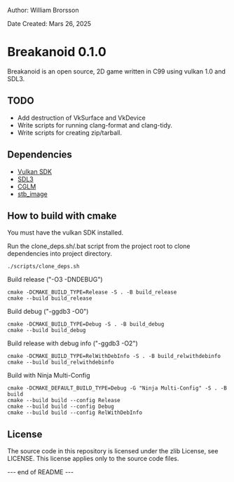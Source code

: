 Author: William Brorsson

Date Created: Mars 26, 2025

Breakanoid 0.1.0
================

Breakanoid is an open source, 2D game written in C99 using vulkan 1.0 and SDL3.

TODO
----
  - Add destruction of VkSurface and VkDevice
  - Write scripts for running clang-format and clang-tidy.
  - Write scripts for creating zip/tarball.

Dependencies
------------

  - [Vulkan SDK](https://vulkan.lunarg.com)
  - [SDL3](https://github.com/libsdl-org/SDL)
  - [CGLM](https://github.com/recp/cglm)
  - [stb_image](https://github.com/nothings/stb)

How to build with cmake
-----------------------

You must have the vulkan SDK installed.

Run the clone_deps.sh/.bat script from the project root to clone dependencies into project directory. 
```
./scripts/clone_deps.sh 
```
Build release ("-O3 -DNDEBUG")
```
cmake -DCMAKE_BUILD_TYPE=Release -S . -B build_release
cmake --build build_release 
```
Build debug ("-ggdb3 -O0")
```
cmake -DCMAKE_BUILD_TYPE=Debug -S . -B build_debug
cmake --build build_debug
```
Build release with debug info ("-ggdb3 -O2")
```
cmake -DCMAKE_BUILD_TYPE=RelWithDebInfo -S . -B build_relwithdebinfo
cmake --build build_relwithdebinfo
```
Build with Ninja Multi-Config
```
cmake -DCMAKE_DEFAULT_BUILD_TYPE=Debug -G "Ninja Multi-Config" -S . -B build
cmake --build build --config Release
cmake --build build --config Debug
cmake --build build --config RelWithDebInfo
```

License
-------

The source code in this repository is licensed under the zlib License, see LICENSE. This license applies only to the source code files.

--- end of README ---

